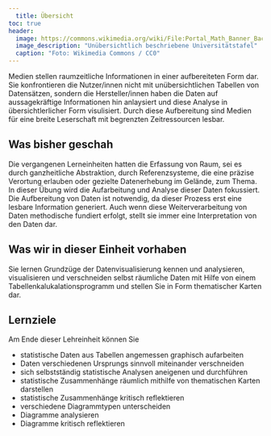 ```yaml
---
  title: Übersicht
toc: true
header:
  image: https://commons.wikimedia.org/wiki/File:Portal_Math_Banner_Background_ka.jpg#/media/File:Portal_Math_Banner_Background_ka.jpg
  image_description: "Unübersichtlich beschriebene Universitätstafel"
  caption: "Foto: Wikimedia Commons / CC0"
---
```

Medien stellen raumzeitliche Informationen in einer aufbereiteten Form dar. Sie konfrontieren die Nutzer/innen nicht mit unübersichtlichen Tabellen von Datensätzen, sondern die Hersteller/innen haben die Daten auf aussagekräftige Informationen hin anlaysiert und diese Analyse in übersichtlerlicher Form visulisiert. Durch diese Aufbereitung sind Medien für eine breite Leserschaft mit begrenzten Zeitressourcen lesbar. 

## Was bisher geschah
Die vergangenen Lerneinheiten hatten die Erfassung von Raum, sei es durch ganzheitliche Abstraktion, durch Referenzsysteme, die eine präzise Verortung erlauben oder gezielte Datenerhebung im Gelände, zum Thema. In dieser Übung wird die Aufarbeitung und Analyse dieser Daten fokussiert. Die Aufbereitung von Daten ist notwendig, da dieser Prozess erst eine lesbare Information generiert. Auch wenn diese Weiterverarbeitung von Daten methodische fundiert erfolgt, stellt sie immer eine Interpretation von den Daten dar.

## Was wir in dieser Einheit vorhaben
Sie lernen Grundzüge der Datenvisualisierung kennen und analysieren, visualisieren und verschneiden selbst räumliche Daten mit Hilfe von einem Tabellenkalukalationsprogramm und stellen Sie in Form thematischer Karten dar.

## Lernziele
Am Ende dieser Lehreinheit können Sie
* statistische Daten aus Tabellen angemessen graphisch aufarbeiten
* Daten verschiedenen Ursprungs sinnvoll miteinander verschneiden
* sich selbstständig statistische Analysen aneigenen und durchführen
* statistische Zusammenhänge räumlich mithilfe von thematischen Karten darstellen
* statistische Zusammenhänge kritisch reflektieren
* verschiedene Diagrammtypen unterscheiden
* Diagramme analysieren
* Diagramme kritisch reflektieren

